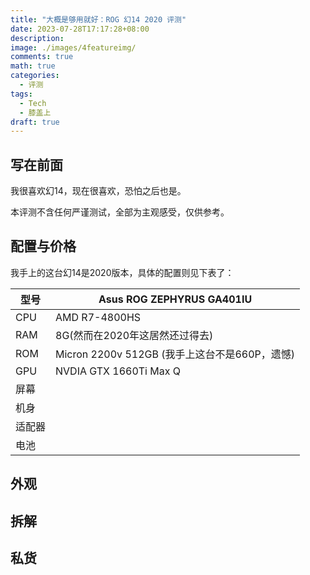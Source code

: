 ```yaml
---
title: "大概是够用就好：ROG 幻14 2020 评测"
date: 2023-07-28T17:17:28+08:00
description: 
image: ./images/4featureimg/
comments: true
math: true
categories: 
  - 评测
tags:
  - Tech
  - 膝盖上
draft: true
---
```


## 写在前面

我很喜欢幻14，现在很喜欢，恐怕之后也是。

本评测不含任何严谨测试，全部为主观感受，仅供参考。

## 配置与价格

我手上的这台幻14是2020版本，具体的配置则见下表了：


|型号|Asus ROG ZEPHYRUS GA401IU|
|---|---|
|CPU|AMD R7-4800HS|
|RAM|8G(然而在2020年这居然还过得去)|
|ROM|Micron 2200v 512GB (我手上这台不是660P，遗憾)|
|GPU|NVDIA GTX 1660Ti Max Q|
|屏幕||
|机身||
|适配器||
|电池||

## 外观

## 拆解

## 私货